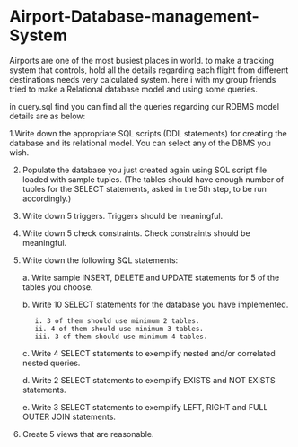 # Airport-Database-management-System
Airports are one of the most busiest places in world. to make a tracking system that controls, hold all the details regarding each flight from different destinations needs very calculated system. here i with my group friends tried to make a Relational database model and using some queries.

in query.sql find you can find all the queries regarding our RDBMS model details are as below:

1.Write down the appropriate SQL scripts (DDL statements) for creating the database and its
relational model. You can select any of the DBMS you wish.

2. Populate the database you just created again using SQL script file loaded with sample tuples.
(The tables should have enough number of tuples for the SELECT statements, asked in the
5th step, to be run accordingly.)

3. Write down 5 triggers. Triggers should be meaningful.

4. Write down 5 check constraints. Check constraints should be meaningful.

5. Write down the following SQL statements:

    a. Write sample INSERT, DELETE and UPDATE statements for 5 of the tables you
    choose.

    b. Write 10 SELECT statements for the database you have implemented.

          i. 3 of them should use minimum 2 tables.
          ii. 4 of them should use minimum 3 tables.
          iii. 3 of them should use minimum 4 tables.

    c. Write 4 SELECT statements to exemplify nested and/or correlated nested queries.

    d. Write 2 SELECT statements to exemplify EXISTS and NOT EXISTS statements.

    e. Write 3 SELECT statements to exemplify LEFT, RIGHT and FULL OUTER JOIN
    statements.

6. Create 5 views that are reasonable.
